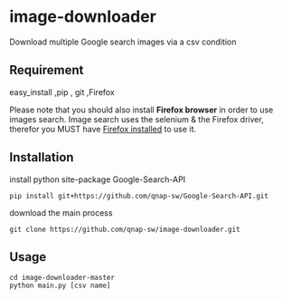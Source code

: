 # image-downloader
Download multiple Google search images via a csv condition

## Requirement
easy_install ,pip , git ,Firefox

Please note that you should also install **Firefox browser** in order to use images search.
Image search uses the selenium & the Firefox driver, therefor you MUST have [Firefox installed](https://www.mozilla.org/en-US/firefox/new/) to use it.

Installation
------------

install python site-package Google-Search-API
```
pip install git+https://github.com/qnap-sw/Google-Search-API.git
```
download the main process
```
git clone https://github.com/qnap-sw/image-downloader.git
```
Usage
------------
```
cd image-downloader-master
python main.py [csv name]
```



